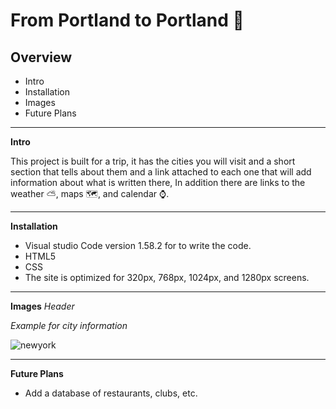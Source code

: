 # From Portland to Portland :minibus: 

## Overview
* Intro
* Installation
* Images
* Future Plans	
-----------------------------------------------

**Intro**

This project is built for a trip, it has the cities you will visit and a short section that tells about them and a link attached to each one that will add information about what is written there, 
In addition there are links to the weather :partly_sunny:, maps :world_map:, and calendar :watch:.

-----------------------------------------------

**Installation**

* Visual studio Code version 1.58.2 for to write the code.
* HTML5
* CSS
* The site is optimized for 320px, 768px, 1024px, and 1280px screens.

-----------------------------------------------

**Images**
_Header_


_Example for city information_

![newyork](https://user-images.githubusercontent.com/65240374/128623223-bf4c037b-5614-4112-82c4-3ea9f143c985.png)

-----------------------------------------------

**Future Plans**

* Add a database of restaurants, clubs, etc.	
